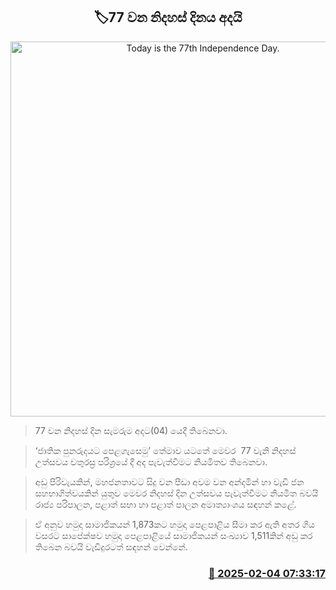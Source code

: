 <p align='center'><b><h2 align='center' title='Today is the 77th Independence Day.'>🏷77 වන නිදහස් දිනය අදයි</h2></b></p>
<p align='center'><img src='https://helakuru.sgp1.cdn.digitaloceanspaces.com/esana/images/lib/76-independence-day.jpg' width='600' alt='Today is the 77th Independence Day.'></p>

> 77 වන නිදහස් දින සැමරුම අදට(04) යෙදී තිබෙනවා.

> ‘ජාතික පුනරුදයට පෙළගැසෙමු’ තේමාව යටතේ මෙවර  77 වැනි නිදහස් උත්සවය චතුරස්‍ර පරිශ්‍රයේ දී අද පැවැත්වීමට නියමිතව තිබෙනවා.

> අඩු පිරිවැයකින්, මහජනතාවට සිදු වන පීඩා අවම වන අන්දමින් හා වැඩි ජන සහභාගිත්වයකින් යුතුව මෙවර නිදහස් දින උත්සවය පැවැත්වීමට නියමිත බවයි රාජ්‍ය පරිපාලන, පළාත් සභා හා පළාත් පාලන අමාත්‍යාංශය සඳහන් කළේ.

> ඒ අනුව හමුදා සාමාජිකයන් 1,873කට හමුදා පෙළපාළිය සීමා කර ඇති අතර ගිය වසරට සාපේක්ෂව හමුදා පෙළපාළියේ සාමාජිකයන් සංඛ්‍යාව 1,511කින් අඩු කර තිබෙන බවයි වැඩිදුරටත් සඳහන් වෙන්නේ. 



<h3 align='right'><a href='https://www.helakuru.lk/esana/p/107147/'>📅 2025-02-04 07:33:17</a></h3>
